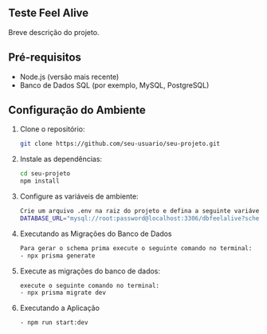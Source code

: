 ## Teste Feel Alive

Breve descrição do projeto.

## Pré-requisitos

- Node.js (versão mais recente)
- Banco de Dados SQL (por exemplo, MySQL, PostgreSQL)

## Configuração do Ambiente

1. Clone o repositório:

   ```bash
   git clone https://github.com/seu-usuario/seu-projeto.git
   ```

2. Instale as dependências:
   ```bash
   cd seu-projeto
   npm install
   ```
3. Configure as variáveis de ambiente:
   ```bash
   Crie um arquivo .env na raiz do projeto e defina a seguinte variável de ambiente:
   DATABASE_URL="mysql://root:password@localhost:3306/dbfeelalive?schema=public"
   ```
4. Executando as Migrações do Banco de Dados

   ```bash
   Para gerar o schema prima execute o seguinte comando no terminal:
   - npx prisma generate

   ```

5. Execute as migrações do banco de dados:
   ```bash
   execute o seguinte comando no terminal:
   - npx prisma migrate dev
   ```
6. Executando a Aplicação
   ```bash
   - npm run start:dev
   ```
